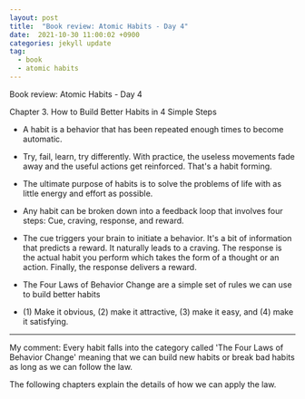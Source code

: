 ```yaml
---
layout: post
title:  "Book review: Atomic Habits - Day 4"
date:  2021-10-30 11:00:02 +0900 
categories: jekyll update
tag:
  - book
  - atomic habits
---
```


Book review: Atomic Habits - Day 4

Chapter 3. How to Build Better Habits in 4 Simple Steps


* A habit is a behavior that has been repeated enough times to become automatic.

* Try, fail, learn, try differently. With practice, the useless movements fade away and the useful actions get reinforced. That's a habit forming.

* The ultimate purpose of habits is to solve the problems of life with as little energy and effort as possible.

* Any habit can be broken down into a feedback loop that involves four steps: Cue, craving, response, and reward.

* The cue triggers your brain to initiate a behavior. It's a bit of information that predicts a reward. It naturally leads to a craving. The response is the actual habit you perform which takes the form of a thought or an action. Finally, the response delivers a reward.

* The Four Laws of Behavior Change are a simple set of rules we can use to build better habits
 - (1) Make it obvious, (2) make it attractive, (3) make it easy, and (4) make it satisfying.
 

-----

My comment: Every habit falls into the category called 'The Four Laws of Behavior Change' meaning that we can build new habits or break bad habits as long as we can follow the law.

The following chapters explain the details of how we can apply the law.
